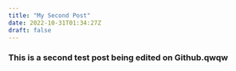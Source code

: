 ```yaml
---
title: "My Second Post"
date: 2022-10-31T01:34:27Z
draft: false
---
```


### This is a second test post being edited on Github.qwqw